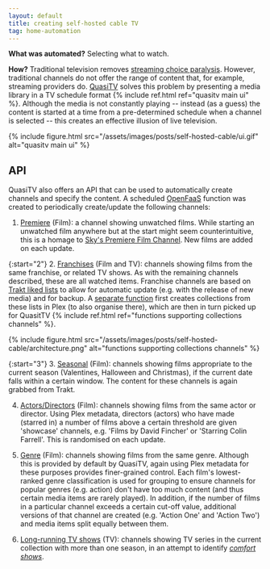 ```yaml
---
layout: default
title: creating self-hosted cable TV
tag: home-automation
---
```


**What was automated?** Selecting what to watch.

**How?** Traditional television removes [streaming choice paralysis](https://medium.com/@vijetakarani6/how-choice-paralysis-is-costing-netflix-2-8b-annually-and-the-simple-ux-changes-that-could-fix-it-262c3f28bf15).
However, traditional channels do not offer the range of content that, for example, streaming providers do.
[QuasiTV](https://www.quasitv.app/) solves this problem by presenting a media library in a TV schedule format {% include ref.html ref="quasitv main ui" %}.
Although the media is not constantly playing -- instead (as a guess) the content is started at a time from a pre-determined schedule when a channel is selected -- this creates an effective illusion of live television.

{%
  include figure.html
  src="/assets/images/posts/self-hosted-cable/ui.gif"
  alt="quasitv main ui"
%}

## API

QuasiTV also offers an API that can be used to automatically create channels and specify the content.
A scheduled [OpenFaaS](https://www.openfaas.com/) function was created to periodically create/update the following channels:

1. [Premiere](https://git.sr.ht/~martinchapman/plex-functions/tree/main/item/quasitv/handler.py#L15) (Film): a channel showing unwatched films. 
While starting an unwatched film anywhere but at the start might seem counterintuitive, this is a homage to [Sky's Premiere Film Channel](https://www.skymedia.co.uk/channels/sky-cinema-premiere/).
New films are added on each update.

{:start="2"}
2. [Franchises](https://git.sr.ht/~martinchapman/plex-functions/tree/main/item/quasitv/handler.py#L29) (Film and TV): channels showing films from the same franchise, or related TV shows.
As with the remaining channels described, these are all watched items.
Franchise channels are based on [Trakt liked lists](https://trakt.tv/users/martinchapman/lists/liked) to allow for automatic update (e.g. with the release of new media) and for backup. 
A [separate function](https://git.sr.ht/~martinchapman/plex-functions/tree/main/item/lists/handler.py) first creates collections from these lists in Plex (to also organise there), which are then in turn picked up for QuasitTV {% include ref.html ref="functions supporting collections channels" %}.

{%
  include figure.html
  src="/assets/images/posts/self-hosted-cable/architecture.png"
  alt="functions supporting collections channels"
%}

{:start="3"}
3. [Seasonal](https://git.sr.ht/~martinchapman/plex-functions/tree/main/item/quasitv/handler.py#L122) (Film): channels showing films appropriate to the current season (Valentines, Halloween and Christmas), if the current date falls within a certain window. 
The content for these channels is again grabbed from Trakt.

4. [Actors/Directors](https://git.sr.ht/~martinchapman/plex-functions/tree/main/item/quasitv/handler.py#L175) (Film): channels showing films from the same actor or director.
Using Plex metadata, directors (actors) who have made (starred in) a number of films above a certain threshold are given 'showcase' channels, e.g. 'Films by David Fincher' or 'Starring Colin Farrell'.
This is randomised on each update.

5. [Genre](https://git.sr.ht/~martinchapman/plex-functions/tree/main/item/quasitv/handler.py#L247) (Film): channels showing films from the same genre.
Although this is provided by default by QuasiTV, again using Plex metadata for these purposes provides finer-grained control.
Each film's lowest-ranked genre classification is used for grouping to ensure channels for popular genres (e.g. action) don't have too much content (and thus certain media items are rarely played).
In addition, if the number of films in a particular channel exceeds a certain cut-off value, additional versions of that channel are created (e.g. 'Action One' and 'Action Two') and media items split equally between them.

6. [Long-running TV shows](https://git.sr.ht/~martinchapman/plex-functions/tree/main/item/quasitv/handler.py#L348) (TV): channels showing TV series in the current collection with more than one season, in an attempt to identify [_comfort shows_](https://www.wondermind.com/article/comfort-tv).
